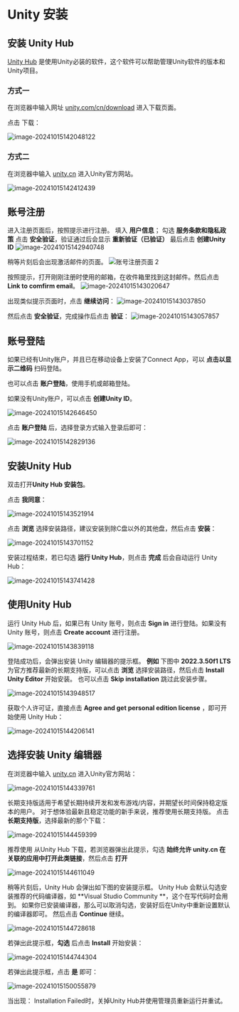 # Unity 安装

## 安装 Unity Hub

[Unity Hub](https://unity.com/cn/download) 是使用Unity必装的软件，这个软件可以帮助管理Unity软件的版本和Unity项目。

### 方式一

在浏览器中输入网址 [unity.com/cn/download](https://unity.com/cn/download) 进入下载页面。

点击 下载：

![image-20241015142048122](https://fastly.jsdelivr.net/gh/LetengZzz/img/others/202412111113676.png)

### 方式二

在浏览器中输入 [unity.cn](https://unity.cn/releases) 进入Unity官方网站。

![image-20241015142412439](https://fastly.jsdelivr.net/gh/LetengZzz/img@main/others/202412111114106.png)

## 账号注册

进入注册页面后，按照提示进行注册。
填入 **用户信息**；
勾选 **服务条款和隐私政策**
点击 **安全验证**，验证通过后会显示 **重新验证（已验证）**
最后点击 **创建Unity ID**
![image-20241015142940748](https://fastly.jsdelivr.net/gh/LetengZzz/img@main/others/202412111114884.png)

稍等片刻后会出现激活邮件的页面。
![账号注册页面 2](https://fastly.jsdelivr.net/gh/LetengZzz/img@main/others/202412111114258.png)

按照提示，打开刚刚注册时使用的邮箱，在收件箱里找到这封邮件。然后点击 **Link to comfirm email**。
![image-20241015143020647](https://fastly.jsdelivr.net/gh/LetengZzz/img/others/202412111114324.png)

出现类似提示页面时，点击 **继续访问**：
![image-20241015143037850](https://fastly.jsdelivr.net/gh/LetengZzz/img/others/202412111114006.png)

然后点击 **安全验证**，完成操作后点击 **验证**：
![image-20241015143057857](https://fastly.jsdelivr.net/gh/LetengZzz/img/others/202412111114665.png)

## 账号登陆

如果已经有Unity账户，并且已在移动设备上安装了Connect App，可以 **点击以显示二维码** 扫码登陆。

也可以点击 **账户登陆**，使用手机或邮箱登陆。

如果没有Unity账户，可以点击 **创建Unity ID**。

![image-20241015142646450](https://fastly.jsdelivr.net/gh/LetengZzz/img@main/others/202412111115900.png)

点击 **账户登陆** 后，选择登录方式输入登录后即可：

![image-20241015142829136](https://fastly.jsdelivr.net/gh/LetengZzz/img@main/others/202412111115809.png)

## 安装Unity Hub

双击打开**Unity Hub 安装包**。

点击 **我同意**：

![image-20241015143521914](https://fastly.jsdelivr.net/gh/LetengZzz/img/others/202412111115962.png)

点击 **浏览** 选择安装路径，建议安装到除C盘以外的其他盘，然后点击 **安装**：

![image-20241015143701152](https://fastly.jsdelivr.net/gh/LetengZzz/img@main/others/202412111130805.png)

安装过程结束，若已勾选 **运行 Unity Hub**，则点击 **完成** 后会自动运行 Unity Hub：

![image-20241015143741428](https://fastly.jsdelivr.net/gh/LetengZzz/img@main/others/202412111115301.png)

## 使用Unity Hub

运行 Unity Hub 后，如果已有 Unity 账号，则点击 **Sign in** 进行登陆。如果没有 Unity 账号，则点击 **Create account** 进行注册。

![image-20241015143839118](https://fastly.jsdelivr.net/gh/LetengZzz/img@main/others/202412111130146.png)

登陆成功后，会弹出安装 Unity 编辑器的提示框。
**例如** 下图中 **2022.3.50f1 LTS** 为官方推荐最新的长期支持版，可以点击 **浏览** 选择安装路径，然后点击 **Install Unity Editor** 开始安装。
也可以点击 **Skip installation** 跳过此安装步骤。

![image-20241015143948517](https://fastly.jsdelivr.net/gh/LetengZzz/img/others/202412111130991.png)

获取个人许可证，直接点击 **Agree and get personal edition license** ，即可开始使用 Unity Hub：

![image-20241015144206141](https://fastly.jsdelivr.net/gh/LetengZzz/img/others/202412111130407.png)

## 选择安装 Unity 编辑器

在浏览器中输入 [unity.cn](https://unity.cn/) 进入Unity官方网站：

![image-20241015144339761](https://fastly.jsdelivr.net/gh/LetengZzz/img@main/others/202412111131209.png)

长期支持版适用于希望长期持续开发和发布游戏/内容，并期望长时间保持稳定版本的用户。
对于想体验最新且稳定功能的新手来说，推荐使用长期支持版。
点击 **长期支持版**，选择最新的那个下载：

![image-20241015144459399](https://fastly.jsdelivr.net/gh/LetengZzz/img@main/others/202412111132263.png)

推荐使用 从Unity Hub 下载，若浏览器弹出此提示，勾选 **始终允许 unity.cn 在关联的应用中打开此类链接**，然后点击 **打开**

![image-20241015144611049](https://fastly.jsdelivr.net/gh/LetengZzz/img@main/others/202412111132125.png)

稍等片刻后，Unity Hub 会弹出如下图的安装提示框。
Unity Hub 会默认勾选安装推荐的代码编译器，如 **Visual Studio Community **，这个在写代码时会用到。
如果你已安装编译器，那么可以取消勾选，安装好后在Unity中重新设置默认的编译器即可。
然后点击 **Continue** 继续。

![image-20241015144728618](https://fastly.jsdelivr.net/gh/LetengZzz/img/others/202412111133448.png)

若弹出此提示框，**勾选** 后点击 **Install** 开始安装：

![image-20241015144744304](https://fastly.jsdelivr.net/gh/LetengZzz/img@main/others/202412111133001.png)

若弹出此提示框，点击 **是** 即可：

![image-20241015150055879](https://fastly.jsdelivr.net/gh/LetengZzz/img@main/others/202412111133179.png)

当出现： Installation Failed时，关掉Unity Hub并使用管理员重新运行并重试。